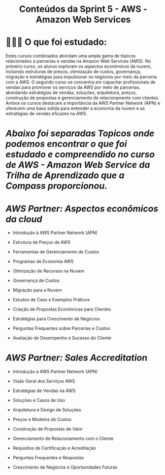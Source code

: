 <h1 align="center"> Conteúdos da Sprint 5 - AWS - Amazon Web Services </h1>


<h1 align="left"> 👨🏻‍💻 O que foi estudado: </h1>

Estes cursos combinados abordam uma ampla gama de tópicos relacionados a parcerias e vendas na Amazon Web Services (AWS). No primeiro curso, os alunos exploram os aspectos econômicos da nuvem, incluindo estruturas de preços, otimização de custos, governança, migração e estratégias para impulsionar os negócios por meio da parceria com a AWS. O segundo curso se concentra em capacitar profissionais de vendas para promover os serviços da AWS por meio de parcerias, abordando estratégias de vendas, soluções, arquitetura, preços, construção de propostas e gerenciamento de relacionamento com clientes. Ambos os cursos destacam a importância da AWS Partner Network (APN) e oferecem uma base sólida para entender a economia da nuvem e as estratégias de vendas eficazes na AWS.



# *Abaixo foi separadas Topicos onde podemos encontrar o que foi estudado e compreendido no curso de AWS - Amazon Web Service da Trilha de Aprendizado que a Compass proporcionou.*

# *AWS Partner: Aspectos econômicos da cloud*

- Introdução à AWS Partner Network (APN)
  
- Estrutura de Preços da AWS
  
- Ferramentas de Gerenciamento de Custos
  
- Programas de Economia AWS
  
- Otimização de Recursos na Nuvem
  
- Governança de Custos
  
- Migração para a Nuvem
  
- Estudos de Caso e Exemplos Práticos
  
- Criação de Propostas Econômicas para Clientes
  
- Estratégias para Crescimento de Negócios
  
- Perguntas Frequentes sobre Parcerias e Custos
  
- Avaliação de Desempenho e Sucesso do Cliente

# *AWS Partner: Sales Accreditation*

- Introdução à AWS Partner Network (APN)

- Visão Geral dos Serviços AWS

- Estratégias de Vendas na AWS

- Soluções e Casos de Uso

- Arquitetura e Design de Soluções

- Preços e Modelos de Custos

- Construção de Propostas de Valor

- Gerenciamento de Relacionamento com o Cliente

- Requisitos de Certificação e Acreditação

- Perguntas Frequentes e Respostas

- Crescimento de Negócios e Oportunidades Futuras


